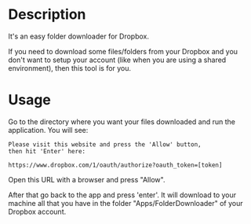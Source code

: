 Description
===========

It's an easy folder downloader for Dropbox.

If you need to download some files/folders from your Dropbox 
and you don't want to setup your account (like when you are
using a shared environment), then this tool is for you.


Usage
=====

Go to the directory where you want your files downloaded and run
the application. You will see:

    Please visit this website and press the 'Allow' button, 
    then hit 'Enter' here:

    https://www.dropbox.com/1/oauth/authorize?oauth_token=[token]    

Open this URL with a browser and press "Allow".

After that go back to the app and press 'enter'. It will
download to your machine all that you have in the folder
"Apps/FolderDownloader" of your Dropbox account.


